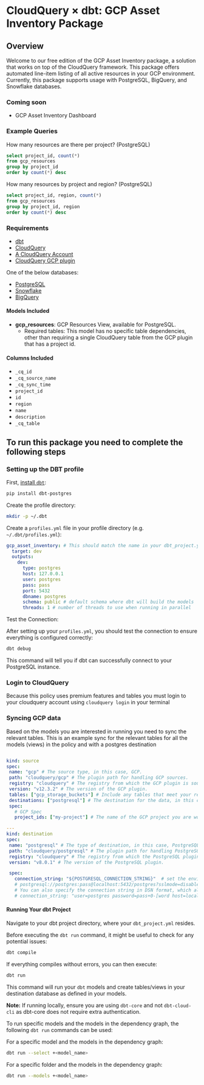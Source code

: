 # CloudQuery &times; dbt: GCP Asset Inventory Package
## Overview

Welcome to our free edition of the GCP Asset Inventory package, a solution that works on top of the CloudQuery framework. This package offers automated line-item listing of all active resources in your GCP environment. Currently, this package supports usage with PostgreSQL, BigQuery, and Snowflake databases. 

### Coming soon
- GCP Asset Inventory Dashboard

### Example Queries

How many resources are there per project? (PostgreSQL)
```sql
select project_id, count(*)
from gcp_resources
group by project_id
order by count(*) desc
```

How many resources by project and region? (PostgreSQL)
```sql
select project_id, region, count(*)
from gcp_resources
group by project_id, region
order by count(*) desc
```

### Requirements

- [dbt](https://docs.getdbt.com/docs/core/pip-install)
- [CloudQuery](https://cli-docs.cloudquery.io/docs/quickstart/)
- [A CloudQuery Account](https://www.cloudquery.io/auth/register)
- [CloudQuery GCP plugin](https://hub.cloudquery.io/plugins/source/cloudquery/gcp)
 
One of the below databases:

- [PostgreSQL](https://hub.cloudquery.io/plugins/destination/cloudquery/postgresql)
- [Snowflake](https://hub.cloudquery.io/plugins/destination/cloudquery/snowflake)
- [BigQuery](https://hub.cloudquery.io/plugins/destination/cloudquery/bigquery)

#### Models Included

- **gcp_resources**: GCP Resources View, available for PostgreSQL.
  - Required tables: This model has no specific table dependencies, other than requiring a single CloudQuery table from the GCP plugin that has a project id. 

#### Columns Included

- `_cq_id`
- `_cq_source_name`
- `_cq_sync_time`
- `project_id`
- `id`
- `region`
- `name`
- `description`
- `_cq_table`

## To run this package you need to complete the following steps

### Setting up the DBT profile
First, [install `dbt`](https://docs.getdbt.com/docs/core/pip-install):
```bash
pip install dbt-postgres
```

Create the profile directory:

```bash
mkdir -p ~/.dbt
```

Create a `profiles.yml` file in your profile directory (e.g. `~/.dbt/profiles.yml`):

```yaml
gcp_asset_inventory: # This should match the name in your dbt_project.yml
  target: dev
  outputs:
    dev:
      type: postgres
      host: 127.0.0.1
      user: postgres
      pass: pass
      port: 5432
      dbname: postgres
      schema: public # default schema where dbt will build the models
      threads: 1 # number of threads to use when running in parallel
```

Test the Connection:

After setting up your `profiles.yml`, you should test the connection to ensure everything is configured correctly:

```bash
dbt debug
```

This command will tell you if dbt can successfully connect to your PostgreSQL instance.

### Login to CloudQuery
Because this policy uses premium features and tables you must login to your cloudquery account using
`cloudquery login` in your terminal

### Syncing GCP data
Based on the models you are interested in running you need to sync the relevant tables.
This is an example sync for the relevant tables for all the models (views) in the policy and with a postgres destination

 ```yml

kind: source
spec:
  name: "gcp" # The source type, in this case, GCP.
  path: "cloudquery/gcp" # The plugin path for handling GCP sources.
  registry: "cloudquery" # The registry from which the GCP plugin is sourced.
  version: "v12.3.2" # The version of the GCP plugin.
  tables: ["gcp_storage_buckets"] # Include any tables that meet your requirements, separated by commas
  destinations: ["postgresql"] # The destination for the data, in this case, PostgreSQL.
  spec:
    # GCP Spec
    project_ids: ["my-project"] # The name of the GCP project you are working in

---
kind: destination
spec:
  name: "postgresql" # The type of destination, in this case, PostgreSQL.
  path: "cloudquery/postgresql" # The plugin path for handling PostgreSQL as a destination.
  registry: "cloudquery" # The registry from which the PostgreSQL plugin is sourced.
  version: "v8.0.1" # The version of the PostgreSQL plugin.

  spec:
    connection_string: "${POSTGRESQL_CONNECTION_STRING}"  # set the environment variable in a format like 
    # postgresql://postgres:pass@localhost:5432/postgres?sslmode=disable
    # You can also specify the connection string in DSN format, which allows for special characters in the password:
    # connection_string: "user=postgres password=pass+0-[word host=localhost port=5432 dbname=postgres"

 ```

#### Running Your dbt Project

Navigate to your dbt project directory, where your `dbt_project.yml` resides.

Before executing the `dbt run` command, it might be useful to check for any potential issues:

```bash
dbt compile
```

If everything compiles without errors, you can then execute:

```bash
dbt run
```

This command will run your `dbt` models and create tables/views in your destination database as defined in your models.

**Note:** If running locally, ensure you are using `dbt-core` and not `dbt-cloud-cli` as dbt-core does not require extra authentication.

To run specific models and the models in the dependency graph, the following `dbt run` commands can be used:

For a specific model and the models in the dependency graph:

```bash
dbt run --select +<model_name>
```

For a specific folder and the models in the dependency graph:

```bash
dbt run --models +<model_name>
```

